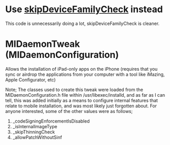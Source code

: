 # Use [skipDeviceFamilyCheck](https://github.com/dlevi309/skipDeviceFamilyCheck) instead
This code is unnecessarily doing a lot, skipDeviceFamilyCheck is cleaner.


# MIDaemonTweak (MIDaemonConfiguration)
Allows the installation of iPad-only apps on the iPhone (requires that you sync or airdrop the applications from your computer with a tool like iMazing, Apple Configurator, etc)


Note; The classes used to create this tweak were loaded from the MIDaemonConfiguration.h file within /usr/libexec/installd, and as far as I can tell, this was added initially as a means to configure internal features that relate to mobile installation, and was most likely just forgotten about. For anyone interested, some of the other values were as follows;

1. _codeSigningEnforcementIsDisabled
2. _isInternalImageType
3. _skipThinningCheck
4. _allowPatchWithoutSinf
